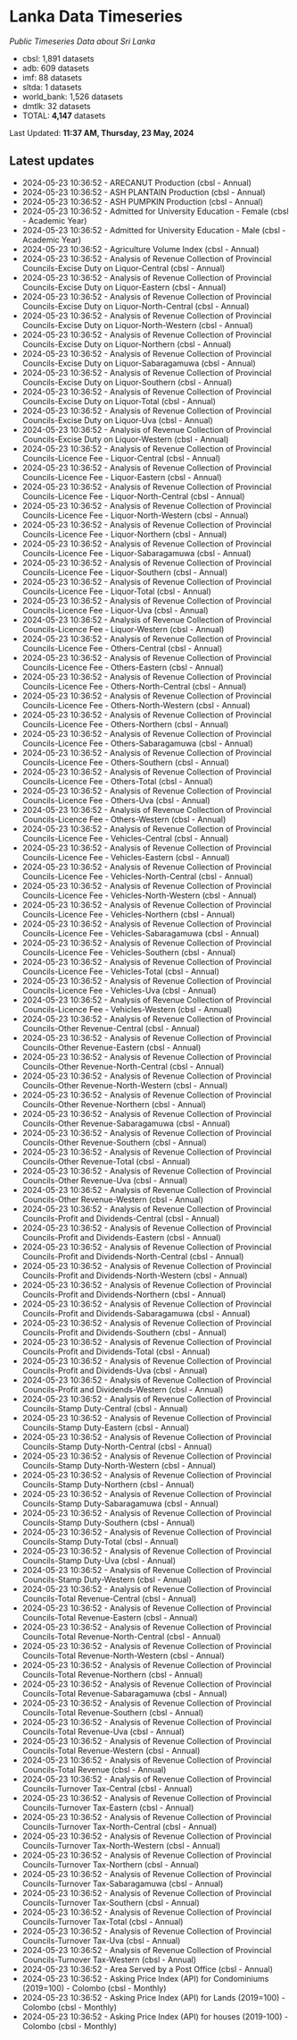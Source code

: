 # Lanka Data Timeseries
*Public Timeseries Data about Sri Lanka*

* cbsl: 1,891 datasets
* adb: 609 datasets
* imf: 88 datasets
* sltda: 1 datasets
* world_bank: 1,526 datasets
* dmtlk: 32 datasets
* TOTAL: **4,147** datasets

Last Updated: **11:37 AM, Thursday, 23 May, 2024**

## Latest updates

* 2024-05-23 10:36:52 - ARECANUT Production (cbsl - Annual)
* 2024-05-23 10:36:52 - ASH PLANTAIN Production (cbsl - Annual)
* 2024-05-23 10:36:52 - ASH PUMPKIN Production (cbsl - Annual)
* 2024-05-23 10:36:52 - Admitted for University Education - Female (cbsl - Academic Year)
* 2024-05-23 10:36:52 - Admitted for University Education - Male (cbsl - Academic Year)
* 2024-05-23 10:36:52 - Agriculture Volume Index (cbsl - Annual)
* 2024-05-23 10:36:52 - Analysis of Revenue Collection of Provincial Councils-Excise Duty on Liquor-Central (cbsl - Annual)
* 2024-05-23 10:36:52 - Analysis of Revenue Collection of Provincial Councils-Excise Duty on Liquor-Eastern (cbsl - Annual)
* 2024-05-23 10:36:52 - Analysis of Revenue Collection of Provincial Councils-Excise Duty on Liquor-North-Central (cbsl - Annual)
* 2024-05-23 10:36:52 - Analysis of Revenue Collection of Provincial Councils-Excise Duty on Liquor-North-Western (cbsl - Annual)
* 2024-05-23 10:36:52 - Analysis of Revenue Collection of Provincial Councils-Excise Duty on Liquor-Northern (cbsl - Annual)
* 2024-05-23 10:36:52 - Analysis of Revenue Collection of Provincial Councils-Excise Duty on Liquor-Sabaragamuwa (cbsl - Annual)
* 2024-05-23 10:36:52 - Analysis of Revenue Collection of Provincial Councils-Excise Duty on Liquor-Southern (cbsl - Annual)
* 2024-05-23 10:36:52 - Analysis of Revenue Collection of Provincial Councils-Excise Duty on Liquor-Total (cbsl - Annual)
* 2024-05-23 10:36:52 - Analysis of Revenue Collection of Provincial Councils-Excise Duty on Liquor-Uva (cbsl - Annual)
* 2024-05-23 10:36:52 - Analysis of Revenue Collection of Provincial Councils-Excise Duty on Liquor-Western (cbsl - Annual)
* 2024-05-23 10:36:52 - Analysis of Revenue Collection of Provincial Councils-Licence Fee - Liquor-Central (cbsl - Annual)
* 2024-05-23 10:36:52 - Analysis of Revenue Collection of Provincial Councils-Licence Fee - Liquor-Eastern (cbsl - Annual)
* 2024-05-23 10:36:52 - Analysis of Revenue Collection of Provincial Councils-Licence Fee - Liquor-North-Central (cbsl - Annual)
* 2024-05-23 10:36:52 - Analysis of Revenue Collection of Provincial Councils-Licence Fee - Liquor-North-Western (cbsl - Annual)
* 2024-05-23 10:36:52 - Analysis of Revenue Collection of Provincial Councils-Licence Fee - Liquor-Northern (cbsl - Annual)
* 2024-05-23 10:36:52 - Analysis of Revenue Collection of Provincial Councils-Licence Fee - Liquor-Sabaragamuwa (cbsl - Annual)
* 2024-05-23 10:36:52 - Analysis of Revenue Collection of Provincial Councils-Licence Fee - Liquor-Southern (cbsl - Annual)
* 2024-05-23 10:36:52 - Analysis of Revenue Collection of Provincial Councils-Licence Fee - Liquor-Total (cbsl - Annual)
* 2024-05-23 10:36:52 - Analysis of Revenue Collection of Provincial Councils-Licence Fee - Liquor-Uva (cbsl - Annual)
* 2024-05-23 10:36:52 - Analysis of Revenue Collection of Provincial Councils-Licence Fee - Liquor-Western (cbsl - Annual)
* 2024-05-23 10:36:52 - Analysis of Revenue Collection of Provincial Councils-Licence Fee - Others-Central (cbsl - Annual)
* 2024-05-23 10:36:52 - Analysis of Revenue Collection of Provincial Councils-Licence Fee - Others-Eastern (cbsl - Annual)
* 2024-05-23 10:36:52 - Analysis of Revenue Collection of Provincial Councils-Licence Fee - Others-North-Central (cbsl - Annual)
* 2024-05-23 10:36:52 - Analysis of Revenue Collection of Provincial Councils-Licence Fee - Others-North-Western (cbsl - Annual)
* 2024-05-23 10:36:52 - Analysis of Revenue Collection of Provincial Councils-Licence Fee - Others-Northern (cbsl - Annual)
* 2024-05-23 10:36:52 - Analysis of Revenue Collection of Provincial Councils-Licence Fee - Others-Sabaragamuwa (cbsl - Annual)
* 2024-05-23 10:36:52 - Analysis of Revenue Collection of Provincial Councils-Licence Fee - Others-Southern (cbsl - Annual)
* 2024-05-23 10:36:52 - Analysis of Revenue Collection of Provincial Councils-Licence Fee - Others-Total (cbsl - Annual)
* 2024-05-23 10:36:52 - Analysis of Revenue Collection of Provincial Councils-Licence Fee - Others-Uva (cbsl - Annual)
* 2024-05-23 10:36:52 - Analysis of Revenue Collection of Provincial Councils-Licence Fee - Others-Western (cbsl - Annual)
* 2024-05-23 10:36:52 - Analysis of Revenue Collection of Provincial Councils-Licence Fee - Vehicles-Central (cbsl - Annual)
* 2024-05-23 10:36:52 - Analysis of Revenue Collection of Provincial Councils-Licence Fee - Vehicles-Eastern (cbsl - Annual)
* 2024-05-23 10:36:52 - Analysis of Revenue Collection of Provincial Councils-Licence Fee - Vehicles-North-Central (cbsl - Annual)
* 2024-05-23 10:36:52 - Analysis of Revenue Collection of Provincial Councils-Licence Fee - Vehicles-North-Western (cbsl - Annual)
* 2024-05-23 10:36:52 - Analysis of Revenue Collection of Provincial Councils-Licence Fee - Vehicles-Northern (cbsl - Annual)
* 2024-05-23 10:36:52 - Analysis of Revenue Collection of Provincial Councils-Licence Fee - Vehicles-Sabaragamuwa (cbsl - Annual)
* 2024-05-23 10:36:52 - Analysis of Revenue Collection of Provincial Councils-Licence Fee - Vehicles-Southern (cbsl - Annual)
* 2024-05-23 10:36:52 - Analysis of Revenue Collection of Provincial Councils-Licence Fee - Vehicles-Total (cbsl - Annual)
* 2024-05-23 10:36:52 - Analysis of Revenue Collection of Provincial Councils-Licence Fee - Vehicles-Uva (cbsl - Annual)
* 2024-05-23 10:36:52 - Analysis of Revenue Collection of Provincial Councils-Licence Fee - Vehicles-Western (cbsl - Annual)
* 2024-05-23 10:36:52 - Analysis of Revenue Collection of Provincial Councils-Other Revenue-Central (cbsl - Annual)
* 2024-05-23 10:36:52 - Analysis of Revenue Collection of Provincial Councils-Other Revenue-Eastern (cbsl - Annual)
* 2024-05-23 10:36:52 - Analysis of Revenue Collection of Provincial Councils-Other Revenue-North-Central (cbsl - Annual)
* 2024-05-23 10:36:52 - Analysis of Revenue Collection of Provincial Councils-Other Revenue-North-Western (cbsl - Annual)
* 2024-05-23 10:36:52 - Analysis of Revenue Collection of Provincial Councils-Other Revenue-Northern (cbsl - Annual)
* 2024-05-23 10:36:52 - Analysis of Revenue Collection of Provincial Councils-Other Revenue-Sabaragamuwa (cbsl - Annual)
* 2024-05-23 10:36:52 - Analysis of Revenue Collection of Provincial Councils-Other Revenue-Southern (cbsl - Annual)
* 2024-05-23 10:36:52 - Analysis of Revenue Collection of Provincial Councils-Other Revenue-Total (cbsl - Annual)
* 2024-05-23 10:36:52 - Analysis of Revenue Collection of Provincial Councils-Other Revenue-Uva (cbsl - Annual)
* 2024-05-23 10:36:52 - Analysis of Revenue Collection of Provincial Councils-Other Revenue-Western (cbsl - Annual)
* 2024-05-23 10:36:52 - Analysis of Revenue Collection of Provincial Councils-Profit and Dividends-Central (cbsl - Annual)
* 2024-05-23 10:36:52 - Analysis of Revenue Collection of Provincial Councils-Profit and Dividends-Eastern (cbsl - Annual)
* 2024-05-23 10:36:52 - Analysis of Revenue Collection of Provincial Councils-Profit and Dividends-North-Central (cbsl - Annual)
* 2024-05-23 10:36:52 - Analysis of Revenue Collection of Provincial Councils-Profit and Dividends-North-Western (cbsl - Annual)
* 2024-05-23 10:36:52 - Analysis of Revenue Collection of Provincial Councils-Profit and Dividends-Northern (cbsl - Annual)
* 2024-05-23 10:36:52 - Analysis of Revenue Collection of Provincial Councils-Profit and Dividends-Sabaragamuwa (cbsl - Annual)
* 2024-05-23 10:36:52 - Analysis of Revenue Collection of Provincial Councils-Profit and Dividends-Southern (cbsl - Annual)
* 2024-05-23 10:36:52 - Analysis of Revenue Collection of Provincial Councils-Profit and Dividends-Total (cbsl - Annual)
* 2024-05-23 10:36:52 - Analysis of Revenue Collection of Provincial Councils-Profit and Dividends-Uva (cbsl - Annual)
* 2024-05-23 10:36:52 - Analysis of Revenue Collection of Provincial Councils-Profit and Dividends-Western (cbsl - Annual)
* 2024-05-23 10:36:52 - Analysis of Revenue Collection of Provincial Councils-Stamp Duty-Central (cbsl - Annual)
* 2024-05-23 10:36:52 - Analysis of Revenue Collection of Provincial Councils-Stamp Duty-Eastern (cbsl - Annual)
* 2024-05-23 10:36:52 - Analysis of Revenue Collection of Provincial Councils-Stamp Duty-North-Central (cbsl - Annual)
* 2024-05-23 10:36:52 - Analysis of Revenue Collection of Provincial Councils-Stamp Duty-North-Western (cbsl - Annual)
* 2024-05-23 10:36:52 - Analysis of Revenue Collection of Provincial Councils-Stamp Duty-Northern (cbsl - Annual)
* 2024-05-23 10:36:52 - Analysis of Revenue Collection of Provincial Councils-Stamp Duty-Sabaragamuwa (cbsl - Annual)
* 2024-05-23 10:36:52 - Analysis of Revenue Collection of Provincial Councils-Stamp Duty-Southern (cbsl - Annual)
* 2024-05-23 10:36:52 - Analysis of Revenue Collection of Provincial Councils-Stamp Duty-Total (cbsl - Annual)
* 2024-05-23 10:36:52 - Analysis of Revenue Collection of Provincial Councils-Stamp Duty-Uva (cbsl - Annual)
* 2024-05-23 10:36:52 - Analysis of Revenue Collection of Provincial Councils-Stamp Duty-Western (cbsl - Annual)
* 2024-05-23 10:36:52 - Analysis of Revenue Collection of Provincial Councils-Total Revenue-Central (cbsl - Annual)
* 2024-05-23 10:36:52 - Analysis of Revenue Collection of Provincial Councils-Total Revenue-Eastern (cbsl - Annual)
* 2024-05-23 10:36:52 - Analysis of Revenue Collection of Provincial Councils-Total Revenue-North-Central (cbsl - Annual)
* 2024-05-23 10:36:52 - Analysis of Revenue Collection of Provincial Councils-Total Revenue-North-Western (cbsl - Annual)
* 2024-05-23 10:36:52 - Analysis of Revenue Collection of Provincial Councils-Total Revenue-Northern (cbsl - Annual)
* 2024-05-23 10:36:52 - Analysis of Revenue Collection of Provincial Councils-Total Revenue-Sabaragamuwa (cbsl - Annual)
* 2024-05-23 10:36:52 - Analysis of Revenue Collection of Provincial Councils-Total Revenue-Southern (cbsl - Annual)
* 2024-05-23 10:36:52 - Analysis of Revenue Collection of Provincial Councils-Total Revenue-Uva (cbsl - Annual)
* 2024-05-23 10:36:52 - Analysis of Revenue Collection of Provincial Councils-Total Revenue-Western (cbsl - Annual)
* 2024-05-23 10:36:52 - Analysis of Revenue Collection of Provincial Councils-Total Revenue (cbsl - Annual)
* 2024-05-23 10:36:52 - Analysis of Revenue Collection of Provincial Councils-Turnover Tax-Central (cbsl - Annual)
* 2024-05-23 10:36:52 - Analysis of Revenue Collection of Provincial Councils-Turnover Tax-Eastern (cbsl - Annual)
* 2024-05-23 10:36:52 - Analysis of Revenue Collection of Provincial Councils-Turnover Tax-North-Central (cbsl - Annual)
* 2024-05-23 10:36:52 - Analysis of Revenue Collection of Provincial Councils-Turnover Tax-North-Western (cbsl - Annual)
* 2024-05-23 10:36:52 - Analysis of Revenue Collection of Provincial Councils-Turnover Tax-Northern (cbsl - Annual)
* 2024-05-23 10:36:52 - Analysis of Revenue Collection of Provincial Councils-Turnover Tax-Sabaragamuwa (cbsl - Annual)
* 2024-05-23 10:36:52 - Analysis of Revenue Collection of Provincial Councils-Turnover Tax-Southern (cbsl - Annual)
* 2024-05-23 10:36:52 - Analysis of Revenue Collection of Provincial Councils-Turnover Tax-Total (cbsl - Annual)
* 2024-05-23 10:36:52 - Analysis of Revenue Collection of Provincial Councils-Turnover Tax-Uva (cbsl - Annual)
* 2024-05-23 10:36:52 - Analysis of Revenue Collection of Provincial Councils-Turnover Tax-Western (cbsl - Annual)
* 2024-05-23 10:36:52 - Area Served by a Post Office (cbsl - Annual)
* 2024-05-23 10:36:52 - Asking Price Index (API) for Condominiums (2019=100) - Colombo (cbsl - Monthly)
* 2024-05-23 10:36:52 - Asking Price Index (API) for Lands (2019=100) - Colombo (cbsl - Monthly)
* 2024-05-23 10:36:52 - Asking Price Index (API) for houses (2019-100) - Colombo (cbsl - Monthly)